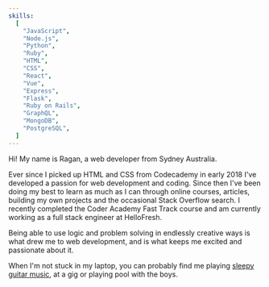 ```yaml
---
skills:
  [
    "JavaScript",
    "Node.js",
    "Python",
    "Ruby",
    "HTML",
    "CSS",
    "React",
    "Vue",
    "Express",
    "Flask",
    "Ruby on Rails",
    "GraphQL",
    "MongoDB",
    "PostgreSQL",
  ]
---
```


Hi! My name is Ragan, a web developer from Sydney Australia.

Ever since I picked up HTML and CSS from Codecademy in early 2018 I've developed a passion for web development and coding. Since then I've been doing my best to learn as much as I can through online courses, articles, building my own projects and the occasional Stack Overflow search. I recently completed the Coder Academy Fast Track course and am currently working as a full stack engineer at HelloFresh.

Being able to use logic and problem solving in endlessly creative ways is what drew me to web development, and is what keeps me excited and passionate about it.

When I'm not stuck in my laptop, you can probably find me playing [sleepy guitar music](https://raganmartinez.bandcamp.com/album/other-worlds), at a gig or playing pool with the boys.

